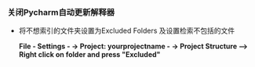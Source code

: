 ### 关闭Pycharm自动更新解释器

- 将不想索引的文件夹设置为Excluded Folders 及设置检索不包括的文件

  **File - Settings - -> Project: yourprojectname - -> Project Structure --> Right click on folder and press "Excluded"**

